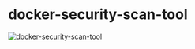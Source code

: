 # docker-security-scan-tool

[![docker-security-scan-tool](https://github.com/user-attachments/assets/1cdd05b1-d662-4544-aced-0079bf902fe9)](https://drive.google.com/file/d/11gekssch7ImGFZ5xmuuITmPRgMoD3bsv/preview)
